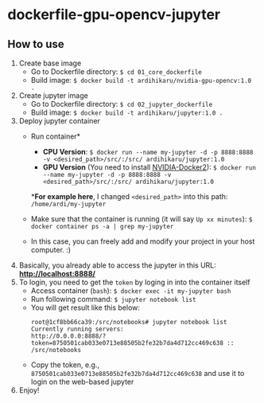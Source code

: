 # dockerfile-gpu-opencv-jupyter

## How to use
1. Create base image
    - Go to Dockerfile directory: `$ cd 01_core_dockerfile`
    - Build image: `$ docker build -t ardihikaru/nvidia-gpu-opencv:1.0 .`
2. Create jupyter image
    - Go to Dockerfile directory: `$ cd 02_jupyter_dockerfile`
    - Build image: `$ docker build -t ardihikaru/jupyter:1.0 .`
3. Deploy jupyter container
    - Run container*
        - **CPU Version**: `$ docker run --name my-jupyter -d -p 8888:8888 -v <desired_path>/src/:/src/ ardihikaru/jupyter:1.0`
        - **GPU Version** (You need to install [NVIDIA-Docker2](https://cnvrg.io/how-to-setup-docker-and-nvidia-docker-2-0-on-ubuntu-18-04/)): 
            `$ docker run --name my-jupyter -d -p 8888:8888 -v <desired_path>/src/:/src/ ardihikaru/jupyter:1.0`
    
        ***For example here**, I changed `<desired_path>` into this path: `/home/ardi/my-jupyter`
    - Make sure that the container is running (it will say `Up xx minutes`):
        `$ docker container ps -a | grep my-jupyter`
    - In this case, you can freely add and modify your project in your host computer. :)
 4. Basically, you already able to access the jupyter in this URL: **[http://localhost:8888/](http://localhost:8888/)**
 5. To login, you need to get the `token` by loging in into the container itself
    - Access container (`bash`): `$ docker exec -it my-jupyter bash`
    - Run following command: `$ jupyter notebook list`
    - You will get result like this below:
        ```
        root@1cf8bb66ca39:/src/notebooks# jupyter notebook list
        Currently running servers:
        http://0.0.0.0:8888/?token=8750501cab033e0713e88505b2fe32b7da4d712cc469c638 :: /src/notebooks
        ```
    - Copy the token, e.g., `8750501cab033e0713e88505b2fe32b7da4d712cc469c638` and use it to login on the web-based jupyter
 6. Enjoy!